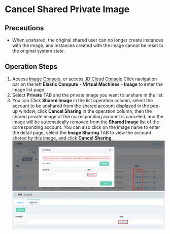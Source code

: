 # Cancel Shared Private Image

## Precautions
* When unshared, the original shared user can no longer create instances with the image, and instances created with the image cannot be reset to the original system state.

## Operation Steps
1. Access [Image Console][1], or access [JD Cloud Console][2] Click navigation bar on the left **Elastic Compute** - **Virtual Machines** - **Image** to enter the image list page.
2. Select **Private** TAB and the private image you want to unshare in the list.
3. You can Click **Shared Image** in the list operation column, select the account to be unshared from the shared account displayed in the pop-up window, click **Cancel Sharing** in the operation column, then the shared private image of the corresponding account is canceled, and the image will be automatically removed from the **Shared Image** list of the corresponding account. You can also click on the image name to enter the detail page, select the **Image Sharing** TAB to view the account shared by this image, and click **Cancel Sharing**.
![](../../../../../image/vm/Operation-Guide-Image-unshare1.png)
![](../../../../../image/vm/Operation-Guide-Image-unshare2.png)



  [1]: ./images/Operation-Guide-Image-unshare2.png "Operation-Guide-Image-unshare2.png"
  [2]: https://cns-console.jdcloud.com/host/compute/list